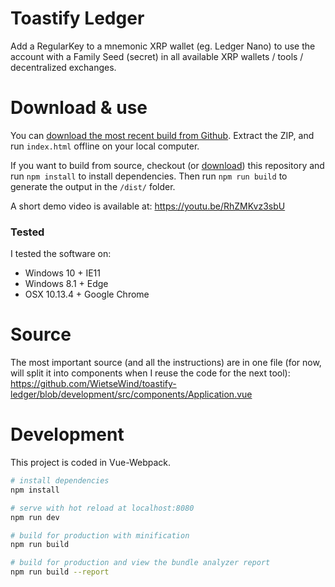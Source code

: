 # Toastify Ledger

Add a RegularKey to a mnemonic XRP wallet (eg. Ledger Nano) to use the account with a Family Seed (secret) in all available XRP wallets / tools / decentralized exchanges.

# Download & use

You can [download the most recent build from Github](https://github.com/WietseWind/toastify-ledger/releases). 
Extract the ZIP, and run `index.html` offline on your local computer.

If you want to build from source, checkout (or [download](https://github.com/WietseWind/toastify-ledger/archive/development.zip)) this repository and run `npm install` to install dependencies. Then run `npm run build` to generate the output in the `/dist/` folder.

A short demo video is available at: https://youtu.be/RhZMKvz3sbU

### Tested

I tested the software on:

 - Windows 10 + IE11
 - Windows 8.1 + Edge
 - OSX 10.13.4 + Google Chrome
 
# Source

The most important source (and all the instructions) are in one file (for now, will split it into components when I reuse the code for the next tool): https://github.com/WietseWind/toastify-ledger/blob/development/src/components/Application.vue

# Development

This project is coded in Vue-Webpack.

``` bash
# install dependencies
npm install

# serve with hot reload at localhost:8080
npm run dev

# build for production with minification
npm run build

# build for production and view the bundle analyzer report
npm run build --report
```
